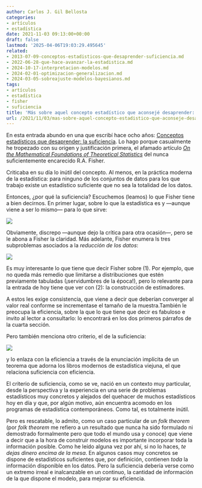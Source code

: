 ```yaml
---
author: Carlos J. Gil Bellosta
categories:
- artículos
- estadística
date: 2021-11-03 09:13:00+00:00
draft: false
lastmod: '2025-04-06T19:03:29.495645'
related:
- 2013-07-09-conceptos-estadisticos-que-desaprender-suficiencia.md
- 2022-06-28-que-hace-avanzar-la-estadistica.md
- 2024-10-17-interpretacion-modelos.md
- 2024-02-01-optimizacion-generalizacion.md
- 2024-03-05-sobreajuste-modelos-bayesianos.md
tags:
- artículos
- estadística
- fisher
- suficiencia
title: 'Más sobre aquel concepto estadístico que aconsejé desaprender: la suficiencia'
url: /2021/11/03/mas-sobre-aquel-concepto-estadistico-que-aconseje-desaprender-la-suficiencia/
---
```


En esta entrada abundo en una que escribí hace ocho años: [Conceptos estadísticos que desaprender: la suficiencia](https://www.datanalytics.com/2013/07/09/conceptos-estadisticos-que-desaprender-suficiencia/). Lo hago porque casualmente he tropezado con su origen y justificación primera, el afamado artículo _[On the Mathematical Foundations of Theoretical Statistics](http://l.academicdirect.org/Horticulture/GAs/Refs/Fisher_1922_Estimation.pdf)_ del nunca suficientemente encarecido R.A. Fisher.

Criticaba en su día lo inútil del concepto. Al menos, en la práctica moderna de la estadística: para ninguno de los conjuntos de datos para los que trabajo existe un estadístico suficiente que no sea la totalidad de los datos.

Entonces, ¿por qué la suficiencia? Escuchemos (leamos) lo que Fisher tiene a bien decirnos. En primer lugar, sobre lo que la estadística es y —aunque viene a ser lo mismo— para lo que sirve:

![](/wp-uploads/2021/10/image.png#center)

Obviamente, discrepo —aunque dejo la crítica para otra ocasión—, pero se le abona a Fisher la claridad. Más adelante, Fisher enumera ls tres subproblemas asociados a la _reducción de los datos_:


![](/wp-uploads/2021/10/image-1.png#center)

Es muy interesante lo que tiene que decir Fisher sobre (1). Por ejemplo, que no queda más remedio que limitarse a distribuciones que estén previamente tabuladas (¡servidumbres de la época!), pero lo relevante para la entrada de hoy tiene que ver con (2): la construcción de estimadores.

A estos les exige consistencia, que viene a decir que deberían converger al valor real conforme se incrementase el tamaño de la muestra.También le preocupa la eficiencia, sobre la que lo que tiene que decir es fabuloso e invito al lector a consultarlo: lo encontrará en los dos primeros párrafos de la cuarta sección.

Pero también menciona otro criterio, el de la suficiencia:

![](/wp-uploads/2021/10/image-2.png#center)

y lo enlaza con la eficiencia a través de la enunciación implícita de un teorema que adorna los libros modernos de estadística viejuna, el que relaciona suficiencia con eficiencia.

El criterio de suficiencia, como se ve, nació en un contexto muy particular, desde la perspectiva y la experiencia en una serie de problemas estadísticos muy concretos y alejados del quehacer de muchos estadísticos hoy en día y que, por algún motivo, aún encuentra acomodo en los programas de estadística contemporáneos. Como tal, es totalmente inútil.

Pero es rescatable, lo admito, como un caso particular de un _folk theorem_ (por _folk theorem_ me refiero a un resultado que nunca ha sido formulado ni demostrado formalmente pero que todo el mundo usa y conoce) que viene a decir que a la hora de construir modelos es importante incorporar toda la información posible. Como he leído alguna vez por ahí, si no lo haces, _te dejas dinero encima de la mesa_. En algunos casos muy concretos se dispone de estadísticos suficientes que, por definición, contienen _toda_ la información disponible en los datos. Pero la suficiencia debería verse como un extremo irreal e inalcanzable en un continuo, la cantidad de información de la que dispone el modelo, para mejorar su eficiencia.